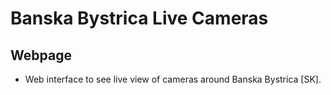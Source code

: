 # Banska Bystrica Live Cameras

## Webpage


- Web interface to see live view of cameras around Banska Bystrica [SK].
